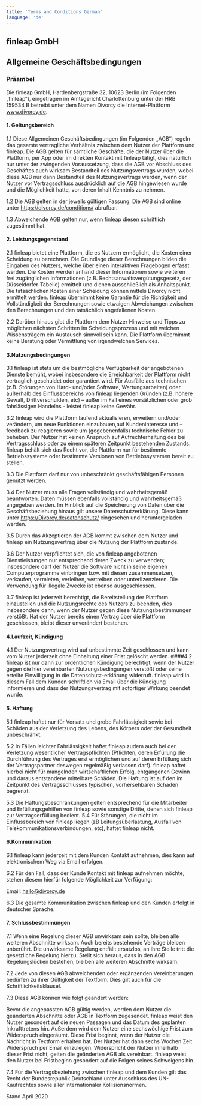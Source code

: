```yaml
---
title: 'Terms and Conditions German'
language: 'de'
---
```


## finleap GmbH

## Allgemeine Geschäftsbedingungen

### Präambel

Die finleap GmbH, Hardenbergstraße 32, 10623 Berlin (im Folgenden „finleap“), eingetragen im Amtsgericht Charlottenburg unter der HRB 159534 B betreibt unter dem Namen Divorcy die Internet-Plattform www.divorcy.de.

#### 1. Geltungsbereich

1.1 Diese Allgemeinen Geschäftsbedingungen (im Folgenden „AGB“) regeln das gesamte vertragliche Verhältnis zwischen dem Nutzer der Plattform und finleap. Die AGB gelten für sämtliche Geschäfte, die der Nutzer über die Plattform, per App oder im direkten Kontakt mit finleap tätigt, dies natürlich nur unter der zwingenden Voraussetzung, dass die AGB vor Abschluss des Geschäftes auch wirksam Bestandteil des Nutzungsvertrags wurden, wobei diese AGB nur dann Bestandteil des Nutzungsvertrags werden, wenn der Nutzer vor Vertragsschluss ausdrücklich auf die AGB hingewiesen wurde und die Möglichkeit hatte, von deren Inhalt Kenntnis zu nehmen.

1.2 Die AGB gelten in der jeweils gültigen Fassung. Die AGB sind online unter https://divorcy.de/conditions/ abrufbar.

1.3 Abweichende AGB gelten nur, wenn finleap diesen schriftlich zugestimmt hat.

#### 2. Leistungsgegenstand

2.1 finleap bietet eine Plattform, die es Nutzern ermöglicht, die Kosten einer Scheidung zu berechnen. Die Grundlage dieser Berechnungen bilden die Eingaben des Nutzers, welche über einen interaktiven Fragebogen erfasst werden. Die Kosten werden anhand dieser Informationen sowie weiteren frei zugänglichen Informationen (z.B. Rechtsanwaltsvergütungsgesetz, der Düsseldorfer-Tabelle) ermittelt und dienen ausschließlich als Anhaltspunkt. Die tatsächlichen Kosten einer Scheidung können mittels Divorcy nicht ermittelt werden. finleap übernimmt keine Garantie für die Richtigkeit und Vollständigkeit der Berechnungen sowie etwaigen Abweichungen zwischen den Berechnungen und den tatsächlich angefallenen Kosten.

2.2 Darüber hinaus gibt die Plattform dem Nutzer Hinweise und Tipps zu möglichen nächsten Schritten im Scheidungsprozess und mit welchen Wissensträgern ein Austausch sinnvoll sein kann. Die Plattform übernimmt keine Beratung oder Vermittlung von irgendwelchen Services.

#### 3.Nutzungsbedingungen

3.1 finleap ist stets um die bestmögliche Verfügbarkeit der angebotenen Dienste bemüht, wobei insbesondere die Erreichbarkeit der Plattform nicht vertraglich geschuldet oder garantiert wird. Für Ausfälle aus technischen (z.B. Störungen von Hard- und/oder Software, Wartungsarbeiten) oder außerhalb des Einflussbereichs von finleap liegenden Gründen (z.B. höhere Gewalt, Drittverschulden, etc) – außer im Fall eines vorsätzlichen oder grob fahrlässigen Handelns - leistet finleap keine Gewähr.

3.2 finleap wird die Plattform laufend aktualisieren, erweitern und/oder verändern, um neue Funktionen einzubauen,auf Kundeninteresse und –feedback zu reagieren sowie um (gegebenenfalls) technische Fehler zu beheben. Der Nutzer hat keinen Anspruch auf Aufrechterhaltung des bei Vertragsschluss oder zu einem späteren Zeitpunkt bestehenden Zustands. finleap behält sich das Recht vor, die Plattform nur für bestimmte Betriebssysteme oder bestimmte Versionen von Betriebssystemen bereit zu stellen.

3.3 Die Plattform darf nur von unbeschränkt geschäftsfähigen Personen genutzt werden.

3.4 Der Nutzer muss alle Fragen vollständig und wahrheitsgemäß beantworten. Daten müssen ebenfalls vollständig und wahrheitsgemäß angegeben werden. Im Hinblick auf die Speicherung von Daten über die Geschäftsbeziehung hinaus gilt unsere Datenschutzerklärung. Diese kann unter https://Divorcy.de/datenschutz/ eingesehen und heruntergeladen werden.

3.5 Durch das Akzeptieren der AGB kommt zwischen dem Nutzer und finleap ein Nutzungsvertrag über die Nutzung der Plattform zustande.

3.6 Der Nutzer verpflichtet sich, die von finleap angebotenen Dienstleistungen nur entsprechend deren Zweck zu verwenden; insbesondere darf der Nutzer die Software nicht in seine eigenen Computerprogramme einbringen bzw. mit diesen zusammensetzen, verkaufen, vermieten, verleihen, vertreiben oder unterlizenzieren. Die Verwendung für illegale Zwecke ist ebenso ausgeschlossen.

3.7 finleap ist jederzeit berechtigt, die Bereitstellung der Plattform einzustellen und die Nutzungsrechte des Nutzers zu beenden, dies insbesondere dann, wenn der Nutzer gegen diese Nutzungsbestimmungen verstößt. Hat der Nutzer bereits einen Vertrag über die Plattform geschlossen, bleibt dieser unverändert bestehen.

#### 4.Laufzeit, Kündigung

4.1 Der Nutzungsvertrag wird auf unbestimmte Zeit geschlossen und kann vom Nutzer jederzeit ohne Einhaltung einer Frist gelöscht werden.
####4.2 finleap ist nur dann zur ordentlichen Kündigung berechtigt, wenn der Nutzer gegen die hier vereinbarten Nutzungsbedingungen verstößt oder seine erteilte Einwilligung in die Datenschutz-erklärung widerruft. finleap wird in diesem Fall dem Kunden schriftlich via Email über die Kündigung informieren und dass der Nutzungsvertrag mit sofortiger Wirkung beendet wurde.

#### 5. Haftung

5.1 finleap haftet nur für Vorsatz und grobe Fahrlässigkeit sowie bei Schäden aus der Verletzung des Lebens, des Körpers oder der Gesundheit unbeschränkt.

5.2 In Fällen leichter Fahrlässigkeit haftet finleap zudem auch bei der Verletzung wesentlicher Vertragspflichten (Pflichten, deren Erfüllung die Durchführung des Vertrages erst ermöglichen und auf deren Erfüllung sich der Vertragspartner deswegen regelmäßig verlassen darf). finleap haftet hierbei nicht für mangelnden wirtschaftlichen Erfolg, entgangenen Gewinn und daraus entstandene mittelbare Schäden. Die Haftung ist auf den im Zeitpunkt des Vertragsschlusses typischen, vorhersehbaren Schaden begrenzt.

5.3 Die Haftungsbeschränkungen gelten entsprechend für die Mitarbeiter und Erfüllungsgehilfen von finleap sowie sonstige Dritte, denen sich finleap zur Vertragserfüllung bedient.
5.4 Für Störungen, die nicht im Einflussbereich von finleap liegen (zB Leitungsüberlastung, Ausfall von Telekommunikationsverbindungen, etc), haftet finleap nicht.

#### 6.Kommunikation

6.1 finleap kann jederzeit mit dem Kunden Kontakt aufnehmen, dies kann auf elektronischem Weg via Email erfolgen.

6.2 Für den Fall, dass der Kunde Kontakt mit finleap aufnehmen möchte, stehen diesem hierfür folgende Möglichkeit zur Verfügung:

Email: hallo@divorcy.de

6.3 Die gesamte Kommunikation zwischen finleap und den Kunden erfolgt in deutscher Sprache.

#### 7. Schlussbestimmungen

7.1 Wenn eine Regelung dieser AGB unwirksam sein sollte, bleiben alle weiteren Abschnitte wirksam. Auch bereits bestehende Verträge bleiben unberührt. Die unwirksame Regelung entfällt ersatzlos, an ihre Stelle tritt die gesetzliche Regelung hierzu. Stellt sich heraus, dass in den AGB Regelungslücken bestehen, bleiben alle weiteren Abschnitte wirksam.

7.2 Jede von diesen AGB abweichenden oder ergänzenden Vereinbarungen bedürfen zu ihrer Gültigkeit der Textform. Dies gilt auch für die Schriftlichkeitsklausel.

7.3 Diese AGB können wie folgt geändert werden:

Bevor die angepassten AGB gültig werden, werden dem Nutzer die geänderten Abschnitte oder AGB in Textform zugesendet. finleap weist den Nutzer gesondert auf die neuen Passagen und das Datum des geplanten Inkrafttretens hin. Außerdem wird dem Nutzer eine sechswöchige Frist zum Widerspruch eingeräumt. Diese Frist beginnt, wenn der Nutzer die Nachricht in Textform erhalten hat. Der Nutzer hat dann sechs Wochen Zeit Widerspruch per Email einzulegen. Widerspricht der Nutzer innerhalb dieser Frist nicht, gelten die geänderten AGB als vereinbart. finleap weist den Nutzer bei Fristbeginn gesondert auf die Folgen seines Schweigens hin.

7.4 Für die Vertragsbeziehung zwischen finleap und dem Kunden gilt das Recht der Bundesrepublik Deutschland unter Ausschluss des UN-Kaufrechtes sowie aller internationaler Kollisionsnormen.

Stand April 2020
